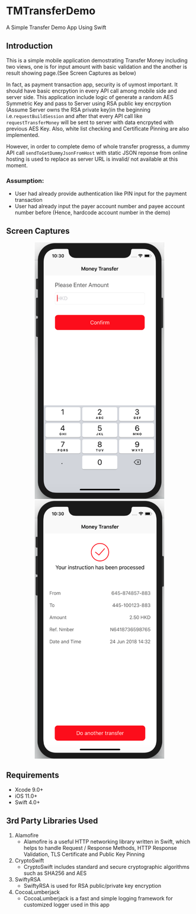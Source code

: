 # TMTransferDemo
A Simple Transfer Demo App Using Swift

## Introduction
This is a simple mobile application demostrating Transfer Money
including two views, one is for input amount with basic validation and the another is result showing page.(See Screen Captures as below)

In fact, as payment transaction app, security is of uymost important. It should have basic encrpytion in every API call among mobile side and server side. This application include logic of generate a random AES Symmetric Key and pass to Server using RSA public key encrpytion (Assume Server owns the RSA private key)in the beginning i.e.`requestBuildSession` and after that every API call like `requestTransferMoney` will be sent to server with data encrpyted with previous AES Key. Also, white list checking and Certificate Pinning are also implemented.

However, in order to complete demo of whole transfer progresss, a dummy API call `sendToGetDummyJsonFromHost` with static JSON reponse from online hosting is used to replace as server URL is invalid/ not available at this moment.

### Assumption:
  - User had already provide authentication like PIN input for the payment transaction
  - User had already input the payer account number and payee account number before (Hence, hardcode account number in the demo)

## Screen Captures
<p align="center">
  <img src="https://github.com/aarsonchan/TMTransferDemo/blob/master/InputPage.png" width="350"/>
  <img src="https://github.com/aarsonchan/TMTransferDemo/blob/master/ResultPage.png" width="350"/>
</p>

## Requirements
- Xcode 9.0+
- iOS 11.0+
- Swift 4.0+

## 3rd Party Libraries Used
1. Alamofire
   - Alamofire is a useful HTTP networking library written in Swift, which helps to handle Request / Response Methods, HTTP Response Validation, TLS Certificate and Public Key Pinning
2. CryptoSwift
   - CryptoSwift includes standard and secure cryptographic algorithms such as SHA256 and AES
3. SwiftyRSA
   - SwiftyRSA is used for RSA public/private key encryption
4. CocoaLumberjack
   - CocoaLumberjack is a fast and simple logging framework for customized logger used in this app
